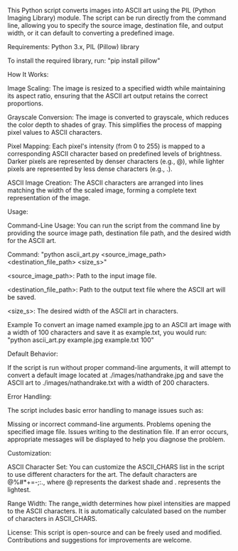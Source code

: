 This Python script converts images into ASCII art using the PIL (Python Imaging Library) module. The script can be run directly from the command line, allowing you to specify the source image, destination file, and output width, or it can default to converting a predefined image.

Requirements:
Python 3.x, PIL (Pillow) library

To install the required library, run: "pip install pillow"

How It Works:

Image Scaling: The image is resized to a specified width while maintaining its aspect ratio, ensuring that the ASCII art output retains the correct proportions.

Grayscale Conversion: The image is converted to grayscale, which reduces the color depth to shades of gray. This simplifies the process of mapping pixel values to ASCII characters.

Pixel Mapping: Each pixel's intensity (from 0 to 255) is mapped to a corresponding ASCII character based on predefined levels of brightness. Darker pixels are represented by denser characters (e.g., @), while lighter pixels are represented by less dense characters (e.g., .).

ASCII Image Creation: The ASCII characters are arranged into lines matching the width of the scaled image, forming a complete text representation of the image.

Usage:

Command-Line Usage: 
You can run the script from the command line by providing the source image path, destination file path, and the desired width for the ASCII art.

Command: "python ascii_art.py <source_image_path> <destination_file_path> <size_s>"

<source_image_path>: Path to the input image file.

<destination_file_path>: Path to the output text file where the ASCII art will be saved.

<size_s>: The desired width of the ASCII art in characters.

Example
To convert an image named example.jpg to an ASCII art image with a width of 100 characters and save it as example.txt, you would run:
 "python ascii_art.py example.jpg example.txt 100"

Default Behavior:

If the script is run without proper command-line arguments, it will attempt to convert a default image located at ./images/nathandrake.jpg and save the ASCII art to ./images/nathandrake.txt with a width of 200 characters.

Error Handling:

The script includes basic error handling to manage issues such as:

Missing or incorrect command-line arguments.
Problems opening the specified image file.
Issues writing to the destination file.
If an error occurs, appropriate messages will be displayed to help you diagnose the problem.

Customization:

ASCII Character Set: You can customize the ASCII_CHARS list in the script to use different characters for the art. The default characters are @%#*+=-;:., where @ represents the darkest shade and . represents the lightest.

Range Width:
The range_width determines how pixel intensities are mapped to the ASCII characters. It is automatically calculated based on the number of characters in ASCII_CHARS.

License:
This script is open-source and can be freely used and modified. Contributions and suggestions for improvements are welcome.
